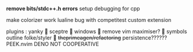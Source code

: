 **remove bits/stdc++.h errors**
setup debugging for cpp

make colorizer work
lualine bug with competitest custom extension

plugins :
yanky    
sceptre  
windows     remove vim maximiser? 
symbols outline
folke/styler  
~~theprimeagen/refactoring~~
persistence??????
PEEK.nvim  DENO NOT COOPERATIVE
